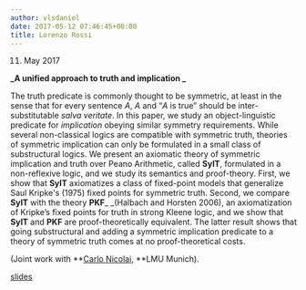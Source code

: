 ```yaml
---
author: vlsdaniel
date: 2017-05-12 07:46:45+00:00
title: Lorenzo Rossi
---
```


11. May 2017

**_A unified approach to truth and implication _**

The truth predicate is commonly thought to be symmetric, at least in the sense that for every sentence _A_, _A_ and “_A_ is true” should be inter-substitutable _salva veritate_. In this paper, we study an object-linguistic predicate for _implication_ obeying similar symmetry requirements. While several non-classical logics are compatible with symmetric truth, theories of symmetric implication can only be formulated in a small class of substructural logics. We present an axiomatic theory of symmetric implication and truth over Peano Arithmetic, called **SyIT**, formulated in a non-reflexive logic, and we study its semantics and proof-theory. First, we show that **SyIT** axiomatizes a class of fixed-point models that generalize Saul Kripke's (1975) fixed points for symmetric truth. Second, we compare **SyIT** with the theory **PKF**_ _(Halbach and Horsten 2006), an axiomatization of Kripke’s fixed points for truth in strong Kleene logic, and we show that **SyIT** and **PKF** are proof-theoretically equivalent. The latter result shows that going substructural and adding a symmetric implication predicate to a theory of symmetric truth comes at no proof-theoretical costs.

(Joint work with **[Carlo Nicolai](https://www.mcmp.philosophie.uni-muenchen.de/people/external_members/nicolai_carlo/index.html), **LMU Munich).

[slides](/files/truth_implication.pdf)
